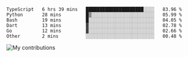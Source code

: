 <!--START_SECTION:waka-->

```text
TypeScript   6 hrs 39 mins   █████████████████████░░░░   83.96 %
Python       28 mins         █▒░░░░░░░░░░░░░░░░░░░░░░░   05.99 %
Bash         19 mins         █░░░░░░░░░░░░░░░░░░░░░░░░   04.05 %
Dart         13 mins         ▓░░░░░░░░░░░░░░░░░░░░░░░░   02.78 %
Go           12 mins         ▓░░░░░░░░░░░░░░░░░░░░░░░░   02.66 %
Other        2 mins          ░░░░░░░░░░░░░░░░░░░░░░░░░   00.48 %
```

<!--END_SECTION:waka-->
<img src="https://github-readme-streak-stats.herokuapp.com/?user=pahas&theme=white" alt="My contributions" />
